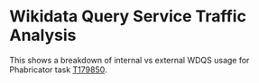 # Wikidata Query Service Traffic Analysis

This shows a breakdown of internal vs external WDQS usage for Phabricator task [T179850](https://phabricator.wikimedia.org/T179850).
